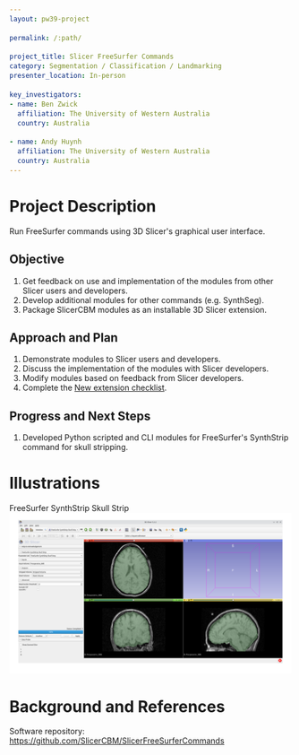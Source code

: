 ```yaml
---
layout: pw39-project

permalink: /:path/

project_title: Slicer FreeSurfer Commands
category: Segmentation / Classification / Landmarking
presenter_location: In-person

key_investigators:
- name: Ben Zwick
  affiliation: The University of Western Australia
  country: Australia

- name: Andy Huynh
  affiliation: The University of Western Australia
  country: Australia
---
```


# Project Description

<!-- Add a short paragraph describing the project. -->

Run FreeSurfer commands using 3D Slicer's graphical user interface.

## Objective

<!-- Describe here WHAT you would like to achieve (what you will have as end result). -->

1. Get feedback on use and implementation of the modules from other Slicer users and developers.
2. Develop additional modules for other commands (e.g. SynthSeg).
3. Package SlicerCBM modules as an installable 3D Slicer extension.

## Approach and Plan

<!-- Describe here HOW you would like to achieve the objectives stated above. -->

1. Demonstrate modules to Slicer users and developers.
2. Discuss the implementation of the modules with Slicer developers.
3. Modify modules based on feedback from Slicer developers.
4. Complete the [New extension checklist](https://github.com/SlicerCBM/SlicerFreeSurferCommands/issues/1).

## Progress and Next Steps

<!-- Update this section as you make progress, describing of what you have ACTUALLY DONE.
     If there are specific steps that you could not complete then you can describe them here, too. -->

1. Developed Python scripted and CLI modules for FreeSurfer's SynthStrip command for skull stripping.

# Illustrations

<!-- Add pictures and links to videos that demonstrate what has been accomplished.
![Description of picture](Example2.jpg)
![Some more images](Example2.jpg)
-->

FreeSurfer SynthStrip Skull Strip
![FreeSurfer SynthStrip Skull Strip](https://raw.githubusercontent.com/SlicerCBM/SlicerFreeSurferCommands/147729c2976d3a4ab6ed95c908b4973bcf330aee/Screenshot01.png)

# Background and References

<!-- If you developed any software, include link to the source code repository.
     If possible, also add links to sample data, and to any relevant publications. -->

Software repository: https://github.com/SlicerCBM/SlicerFreeSurferCommands
